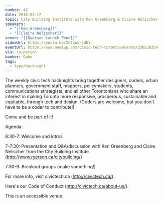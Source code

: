 ```yaml
---
number: 42
date: 2016-05-17
topic: City Building Institute with Ken Greenberg & Claire Nelischer
speakers:
  - "[[Ken Greenberg]]"
  - "[[Claire Nelischer]]"
venue: "[[Ryerson Launch Zone]]"
videoUrl: https://youtu.be/2Ctaw5-idNY
eventUrl: https://www.meetup.com/civic-tech-toronto/events/230529354
via: in-person
booker: Gabe
tags:
  - type/hacknight
---
```


The weekly civic tech hacknights bring together designers, coders, urban planners, government staff, mappers, policymakers, students, communications strategists, and all other Torontonians who share an interest in making Toronto more responsive, prosperous, sustainable and equitable, through tech and design. (Coders are welcome, but you don’t have to be a coder to contribute!)

Come and be part of it!

Agenda:

6:30-7: Welcome and intros

7-7:30: Presentation and Q&A/discussion with Ken Greenberg and Claire Nelischer from the City Building Institute (http://www.ryerson.ca/citybuilding/)

7:30-9: Breakout groups (make something!)

For more info, visit civictech.ca (http://civictech.ca/).

Here's our Code of Conduct (http://civictech.ca/about-us/).

This is an accessible venue.